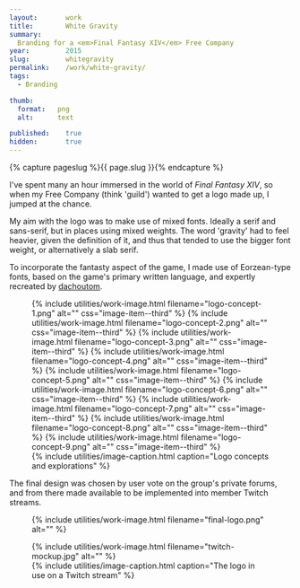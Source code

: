 ```yaml
---
layout:       work
title:        White Gravity
summary:      
  Branding for a <em>Final Fantasy XIV</em> Free Company
year:         2015
slug:         whitegravity
permalink:    /work/white-gravity/
tags:
  - Branding

thumb:
  format:   png
  alt:      text

published:    true
hidden:       true
---
```

{% capture pageslug %}{{ page.slug }}{% endcapture %}

I've spent many an hour immersed in the world of <em>Final Fantasy XIV</em>, so when my Free Company (think 'guild') wanted to get a logo made up, I jumped at the chance.

My aim with the logo was to make use of mixed fonts. Ideally a serif and sans-serif, but in places using mixed weights. The word 'gravity' had to feel heavier, given the definition of it, and thus that tended to use the bigger font weight, or alternatively a slab serif.

To incorporate the fantasty aspect of the game, I made use of Eorzean-type fonts, based on the game's primary written language, and expertly recreated by [dachoutom](http://dachoutom.org/ffxiv/fonts.html).

<figure class="image-block">
  <div class="image-container">
    {% include utilities/work-image.html filename="logo-concept-1.png" alt="" css="image-item--third" %}
    {% include utilities/work-image.html filename="logo-concept-2.png" alt="" css="image-item--third" %}
    {% include utilities/work-image.html filename="logo-concept-3.png" alt="" css="image-item--third" %}
    {% include utilities/work-image.html filename="logo-concept-4.png" alt="" css="image-item--third" %}
    {% include utilities/work-image.html filename="logo-concept-5.png" alt="" css="image-item--third" %}
    {% include utilities/work-image.html filename="logo-concept-6.png" alt="" css="image-item--third" %}
    {% include utilities/work-image.html filename="logo-concept-7.png" alt="" css="image-item--third" %}
    {% include utilities/work-image.html filename="logo-concept-8.png" alt="" css="image-item--third" %}
    {% include utilities/work-image.html filename="logo-concept-9.png" alt="" css="image-item--third" %}
  </div>
  {% include utilities/image-caption.html caption="Logo concepts and explorations" %}
</figure>

The final design was chosen by user vote on the group's private forums, and from there made available to be implemented into member Twitch streams.

<figure class="image-block">
  <div class="image-container">
    {% include utilities/work-image.html filename="final-logo.png" alt="" %}
  </div>
</figure>

<figure class="image-block">
  <div class="image-container">
    {% include utilities/work-image.html filename="twitch-mockup.jpg" alt="" %}
  </div>
  {% include utilities/image-caption.html caption="The logo in use on a Twitch stream" %}
</figure>

